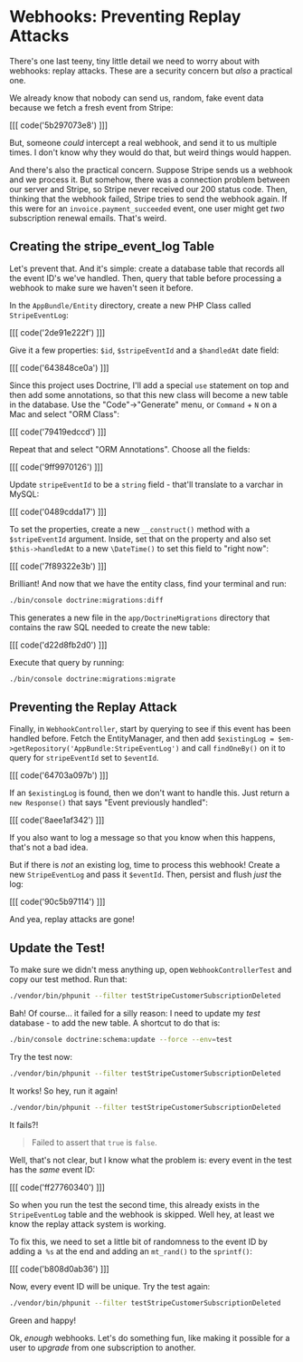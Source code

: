 # Webhooks: Preventing Replay Attacks

There's one last teeny, tiny little detail we need to worry about with webhooks:
replay attacks. These are a security concern but *also* a practical one.

We already know that nobody can send us, random, fake event data because we fetch
a fresh event from Stripe:

[[[ code('5b297073e8') ]]]

But, someone *could* intercept a real webhook, and send it to us multiple times.
I don't know why they would do that, but weird things would happen.

And there's also the practical concern. Suppose Stripe sends us a webhook and
we process it. But somehow, there was a connection problem between our server and
Stripe, so Stripe never received our 200 status code. Then, thinking that the webhook
failed, Stripe tries to send the webhook again. If this were for an `invoice.payment_succeeded`
event, one user might get *two* subscription renewal emails. That's weird.

## Creating the stripe_event_log Table

Let's prevent that. And it's simple: create a database table that records
all the event ID's we've handled. Then, query that table before processing a
webhook to make sure we haven't seen it before.

In the `AppBundle/Entity` directory, create a new PHP Class called `StripeEventLog`:

[[[ code('2de91e222f') ]]]

Give it a few properties: `$id`, `$stripeEventId` and a `$handledAt` date field:

[[[ code('643848ce0a') ]]]

Since this project uses Doctrine, I'll add a special `use` statement on top and
then add some annotations, so that this new class will become a new table in the
database. Use the "Code"->"Generate" menu, or `Command` + `N` on a Mac and select "ORM Class":

[[[ code('79419edccd') ]]]

Repeat that and select "ORM Annotations". Choose all the fields:

[[[ code('9ff9970126') ]]]

Update `stripeEventId` to be a `string` field - that'll translate to a varchar in MySQL:

[[[ code('0489cdda17') ]]]

To set the properties, create a new `__construct()` method with a `$stripeEventId`
argument. Inside, set that on the property and also set `$this->handledAt` to a new
`\DateTime()` to set this field to "right now":

[[[ code('7f89322e3b') ]]]

Brilliant! And now that we have the entity class, find your terminal and run:

```bash
./bin/console doctrine:migrations:diff
```

This generates a new file in the `app/DoctrineMigrations` directory that contains
the raw SQL needed to create the new table:

[[[ code('d22d8fb2d0') ]]]

Execute that query by running:

```bash
./bin/console doctrine:migrations:migrate
```

## Preventing the Replay Attack

Finally, in `WebhookController`, start by querying to see if this event has been
handled before. Fetch the EntityManager, and then add
`$existingLog = $em->getRepository('AppBundle:StripeEventLog')` and call
`findOneBy()` on it to query for `stripeEventId` set to `$eventId`.

[[[ code('64703a097b') ]]]

If an `$existingLog` is found, then we don't want to handle this. Just return a
`new Response()` that says "Event previously handled":

[[[ code('8aee1af342') ]]]

If you also want to log a message so that you know when this happens, that's not
a bad idea.

But if there is *not* an existing log, time to process this webhook! Create a new
`StripeEventLog` and pass it `$eventId`. Then, persist and flush *just* the log:

[[[ code('90c5b97114') ]]]

And yea, replay attacks are gone!

## Update the Test!

To make sure we didn't mess anything up, open `WebhookControllerTest` and copy our
test method. Run that:

```bash
./vendor/bin/phpunit --filter testStripeCustomerSubscriptionDeleted
```

Bah! Of course... it failed for a silly reason: I need to update my *test* database -
to add the new table. A shortcut to do that is:

```bash
./bin/console doctrine:schema:update --force --env=test
```

Try the test now:

```bash
./vendor/bin/phpunit --filter testStripeCustomerSubscriptionDeleted
```

It works! So hey, run it again!

```bash
./vendor/bin/phpunit --filter testStripeCustomerSubscriptionDeleted
```

It fails?!

> Failed to assert that `true` is `false`.

Well, that's not clear, but I know what the problem is: every event in the test has
the *same* event ID:

[[[ code('ff27760340') ]]]

So when you run the test the second time, this already exists in the `StripeEventLog`
table and the webhook is skipped. Well hey, at least we know the replay attack system
is working.

To fix this, we need to set a little bit of randomness to the event ID by adding
a` %s` at the end and adding an `mt_rand()` to the `sprintf()`:

[[[ code('b808d0ab36') ]]]

Now, every event ID will be unique. Try the test again:

```bash
./vendor/bin/phpunit --filter testStripeCustomerSubscriptionDeleted
```

Green and happy!

Ok, *enough* webhooks. Let's do something fun, like making it possible for a user
to *upgrade* from one subscription to another.

